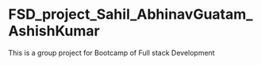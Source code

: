 # FSD_project_Sahil_AbhinavGuatam_AshishKumar
This is a group project for Bootcamp of Full stack Development
